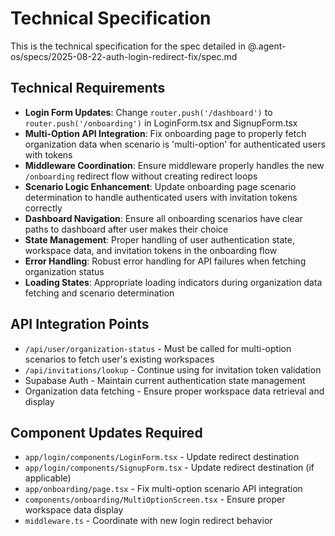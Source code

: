 # Technical Specification

This is the technical specification for the spec detailed in @.agent-os/specs/2025-08-22-auth-login-redirect-fix/spec.md

## Technical Requirements

- **Login Form Updates**: Change `router.push('/dashboard')` to `router.push('/onboarding')` in LoginForm.tsx and SignupForm.tsx
- **Multi-Option API Integration**: Fix onboarding page to properly fetch organization data when scenario is 'multi-option' for authenticated users with tokens
- **Middleware Coordination**: Ensure middleware properly handles the new `/onboarding` redirect flow without creating redirect loops
- **Scenario Logic Enhancement**: Update onboarding page scenario determination to handle authenticated users with invitation tokens correctly
- **Dashboard Navigation**: Ensure all onboarding scenarios have clear paths to dashboard after user makes their choice
- **State Management**: Proper handling of user authentication state, workspace data, and invitation tokens in the onboarding flow
- **Error Handling**: Robust error handling for API failures when fetching organization status
- **Loading States**: Appropriate loading indicators during organization data fetching and scenario determination

## API Integration Points

- `/api/user/organization-status` - Must be called for multi-option scenarios to fetch user's existing workspaces
- `/api/invitations/lookup` - Continue using for invitation token validation
- Supabase Auth - Maintain current authentication state management
- Organization data fetching - Ensure proper workspace data retrieval and display

## Component Updates Required

- `app/login/components/LoginForm.tsx` - Update redirect destination
- `app/login/components/SignupForm.tsx` - Update redirect destination (if applicable)
- `app/onboarding/page.tsx` - Fix multi-option scenario API integration
- `components/onboarding/MultiOptionScreen.tsx` - Ensure proper workspace data display
- `middleware.ts` - Coordinate with new login redirect behavior